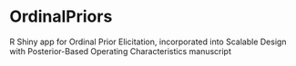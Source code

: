 # OrdinalPriors
R Shiny app for Ordinal Prior Elicitation, incorporated into Scalable Design with Posterior-Based Operating Characteristics manuscript
